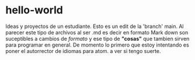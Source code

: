 # hello-world
Ideas y proyectos de un estudiante.
Esto es un edit de la 'branch' main.
Al parecer este tipo de archivos al ser .md es decir en formato Mark down
son suceptibles a cambios de <i>formato</i> y ese tipo de <b>"cosas"</b> que tambien sirven
para programar en general. 
De momento lo primero que estoy intentando es poner el autorrector de idiomas para atom.
a ver si tengo suerte.
